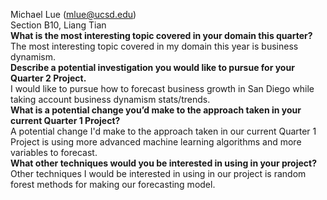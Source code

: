 Michael Lue (mlue@ucsd.edu)<br>
Section B10, Liang Tian<br>
**What is the most interesting topic covered in your domain this quarter?**<br>
The most interesting topic covered in my domain this year is business dynamism.<br>
**Describe a potential investigation you would like to pursue for your Quarter 2 Project.**<br>
I would like to pursue how to forecast business growth in San Diego while taking account business dynamism stats/trends.<br>
**What is a potential change you’d make to the approach taken in your current Quarter 1 Project?**<br>
A potential change I'd make to the approach taken in our current Quarter 1 Project is using more advanced machine learning algorithms and more variables to forecast.<br>
**What other techniques would you be interested in using in your project?**<br>
Other techniques I would be interested in using in our project is random forest methods for making our forecasting model.<br>
